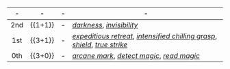 -|-|-|-
:-:|:-:|:-:|-
2nd | {{1+1}} |-| *[darkness]*, *[invisibility]*
1st | {{3+1}} |-| *[expeditious retreat]*, *[intensified chilling grasp][chilling grasp]*, *[shield]*, *[true strike]*
0th | {{3+0}} |-| *[arcane mark]*, *[detect magic]*, *[read magic]*

[2nd]: #
  [ablative barrier]: :d20-spell:ablative-barrier
  [bladed dash]: :d20-spell:bladed-dash
  [blood blaze]: :d20-spell:blood-blaze
  [blur]: :d20-spell:blur
  [bull’s strength]: :d20-spell:bull-s-strength
  [cat’s grace]: :d20-spell:cat-s-grace
  [darkness]: :d20-spell:darkness
  [fog cloud]: :d20-spell:fog-cloud
  [force anchor]: :d20-spell:force-anchor
  [invisibility]: :d20-spell:invisibility
  [levitate]: :d20-spell:levitate
  [minor image]: :d20-spell:minor-image
  [mirror image]: :d20-spell:mirror-image
  [pilfering hand]: :d20-spell:pilfering-hand
  [shatter]: :d20-spell:shatter
  [spider climb]: :d20-spell:spider-climb

[1st]: #
  [adjuring step]: :d20-spell:adjuring-step
  [blood money]: :d20-spell:blood-money
  [call weapon]: :d20-spell:call-weapon
  [chill touch]: :d20-spell:chill-touch
  [chilling grasp]: :d20-spell:shocking-grasp
  [corrosive touch]: :d20-spell:corrosive-touch
  [expeditious retreat]: :d20-spell:expeditious-retreat
  [feather fall]: :d20-spell:feather-fall
  [grease]: :d20-spell:grease
  [mirror strike]: :d20-spell:mirror-strike
  [obscuring mist]: :d20-spell:obscuring-mist
  [shield]: :d20-spell:shield
  [silent image]: :d20-spell:silent-image
  [true strike]: :d20-spell:true-strike
  [vanish]: :d20-spell:vanish

[0th]: #
  [acid splash]: :d20-spell:acid-splash
  [arcane mark]: :d20-spell:arcane-mark
  [dancing lights]: :d20-spell:dancing-lights
  [detect magic]: :d20-spell:detect-magic
  [ghost sound]: :d20-spell:ghost-sound
  [light]: :d20-spell:light
  [mage hand]: :d20-spell:mage-hand
  [open/close]: :d20-spell:open-close
  [prestidigitation]: :d20-spell:prestidigitation
  [read magic]: :d20-spell:read-magic
  [spark]: :d20-spell:spark